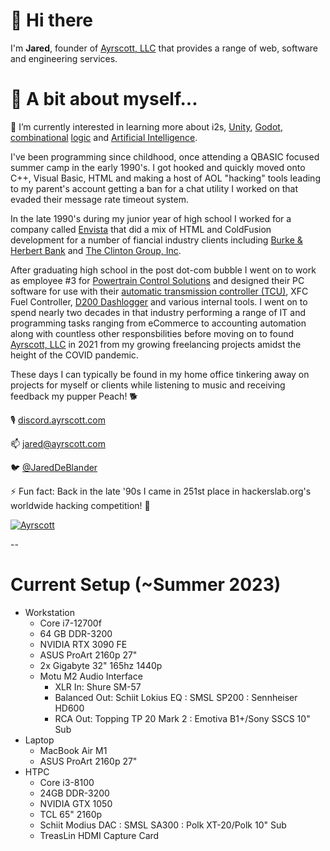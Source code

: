 # 👋 Hi there 

I'm **Jared**, founder of [Ayrscott, LLC](https://ayrscott.com/) that provides a range of web, software and engineering services. 

# 📖 A bit about myself...

🌱 I’m currently interested in learning more about i2s, [Unity](https://unity.com/), [Godot](https://godotengine.org/), [combinational](https://www.amazon.com/Digital-Computer-Electronics-Albert-Malvino/dp/0028005945) [logic](https://store.steampowered.com/app/1444480/Turing_Complete/) and [Artificial Intelligence](https://chat.openai.com/).

I've been programming since childhood, once attending a QBASIC focused summer camp in the early 1990's. I got hooked and quickly moved onto C++, Visual Basic, HTML and making a host of AOL "hacking" tools leading to my parent's account getting a ban for a chat utility I worked on that evaded their message rate timeout system.

In the late 1990's during my junior year of high school I worked for a company called [Envista](https://web.archive.org/web/19991011020250/http://envista.com/envista/index.html) that did a mix of HTML and ColdFusion development for a number of fiancial industry clients including [Burke & Herbert Bank](https://www.burkeandherbertbank.com) and [The Clinton Group, Inc](https://www.dnb.com/business-directory/company-profiles.the_clinton_group_inc.33ea3499ac99219ffe428ac284ae43f0.html).

After graduating high school in the post dot-com bubble I went on to work as employee #3 for [Powertrain Control Solutions](https://www.powertraincontrolsolutions.com/) and designed their PC software for use with their [automatic transmission controller (TCU)](https://www.powertraincontrolsolutions.com/Performance_Aftermarket/Products/Transmission_Products/TCM2000_Transmission_Controller/), XFC Fuel Controller, [D200 Dashlogger](https://www.powertraincontrolsolutions.com/Performance_Aftermarket//Products/Displays/D200_Dashlogger/) and various internal tools. I went on to spend nearly two decades in that industry performing a range of IT and programming tasks ranging from eCommerce to accounting automation along with countless other responsbilities before moving on to found [Ayrscott, LLC](https://ayrscott.com/) in 2021 from my growing freelancing projects amidst the height of the COVID pandemic.

 These days I can typically be found in my home office tinkering away on projects for myself or clients while listening to music and receiving feedback my pupper Peach! 🐕
 
🎙️ [discord.ayrscott.com](http://discord.ayrscott.com/)

📫 [jared@ayrscott.com](mailto:jared@ayrscott.com)

🐦 [@JaredDeBlander](https://twitter.com/JaredDeBlander)

⚡ Fun fact: Back in the late '90s I came in 251st place in hackerslab.org's worldwide hacking competition! 🥷

[![Ayrscott](https://cdn.ayrscott.com/logo.png)](https://ayrscott.com/)

--

# Current Setup (~Summer 2023)

* Workstation
    * Core i7-12700f
    * 64 GB DDR-3200
    * NVIDIA RTX 3090 FE
    * ASUS ProArt 2160p 27"
    * 2x Gigabyte 32" 165hz 1440p
    * Motu M2 Audio Interface
        * XLR In: Shure SM-57
        * Balanced Out: Schiit Lokius EQ : SMSL SP200 : Sennheiser HD600
        * RCA Out: Topping TP 20 Mark 2 : Emotiva B1+/Sony SSCS 10" Sub
* Laptop
    * MacBook Air M1
    * ASUS ProArt 2160p 27"
* HTPC
    * Core i3-8100
    * 24GB DDR-3200
    * NVIDIA GTX 1050
    * TCL 65" 2160p
    * Schiit Modius DAC : SMSL SA300 : Polk XT-20/Polk 10" Sub
    * TreasLin HDMI Capture Card
 
<!--
**jwd83/jwd83** is a ✨ _special_ ✨ repository because its `README.md` (this file) appears on your GitHub profile.

Here are some ideas to get you started:

- 🔭 I’m currently working on ...
- 🌱 I’m currently learning ...
- 👯 I’m looking to collaborate on ...
- 🤔 I’m looking for help with ...
- 💬 Ask me about ...
- 📫 How to reach me: ...
- 😄 Pronouns: ...
- ⚡ Fun fact: ...
-->

